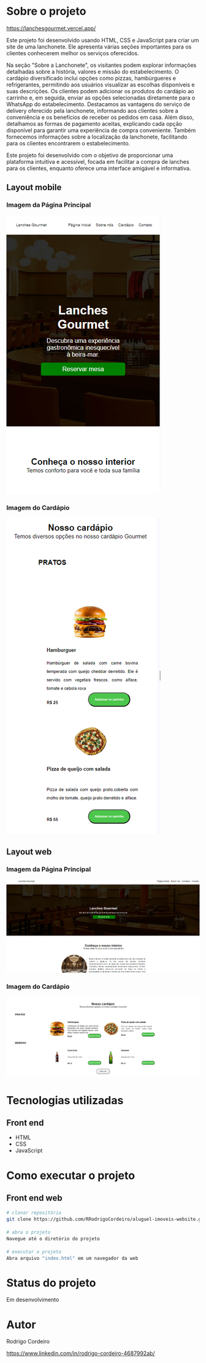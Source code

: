
# Sobre o projeto

https://lanchesgourmet.vercel.app/

Este projeto foi desenvolvido usando HTML, CSS e JavaScript para criar um site de uma lanchonete. Ele apresenta várias seções importantes para os clientes conhecerem melhor os serviços oferecidos.

Na seção "Sobre a Lanchonete", os visitantes podem explorar informações detalhadas sobre a história, valores e missão do estabelecimento. O cardápio diversificado inclui opções como pizzas, hambúrgueres e refrigerantes, permitindo aos usuários visualizar as escolhas disponíveis e suas descrições. Os clientes podem adicionar os produtos do cardápio ao carrinho e, em seguida, enviar as opções selecionadas diretamente para o WhatsApp do estabelecimento. Destacamos as vantagens do serviço de delivery oferecido pela lanchonete, informando aos clientes sobre a conveniência e os benefícios de receber os pedidos em casa. Além disso, detalhamos as formas de pagamento aceitas, explicando cada opção disponível para garantir uma experiência de compra conveniente. Também fornecemos informações sobre a localização da lanchonete, facilitando para os clientes encontrarem o estabelecimento.

Este projeto foi desenvolvido com o objetivo de proporcionar uma plataforma intuitiva e acessível, focada em facilitar a compra de lanches para os clientes, enquanto oferece uma interface amigável e informativa.

## Layout mobile
### Imagem da Página Principal  

![Mobile 1](img/imgInteriorMobile.png)

###  Imagem do Cardápio 

![Mobile 1](img/imgInteriorMobile2.png) 


## Layout web
### Imagem da Página Principal 

![Web 1](img/imgInteriorWeb.png)

###  Imagem do Cardápio 


![Web 1](img/imgInteriorWeb2.png)



# Tecnologias utilizadas

## Front end
- HTML 
- CSS
- JavaScript


# Como executar o projeto


## Front end web

```bash
# clonar repositório
git clone https://github.com/RRodrigoCordeiro/aluguel-imoveis-website.git

# abra o projeto
Navegue até o diretório do projeto

# executar o projeto
Abra arquivo "index.html" em um navegador da web
```
# Status do projeto

Em desenvolvimento

# Autor

Rodrigo Cordeiro

https://www.linkedin.com/in/rodrigo-cordeiro-4687992ab/
